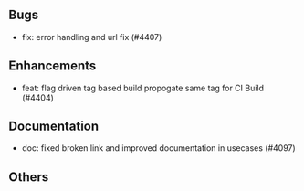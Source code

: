 ## Bugs
- fix: error handling and url fix (#4407)
## Enhancements
- feat: flag driven tag based build propogate same tag for CI Build  (#4404)
## Documentation
- doc: fixed broken link and improved documentation in usecases (#4097)
## Others

